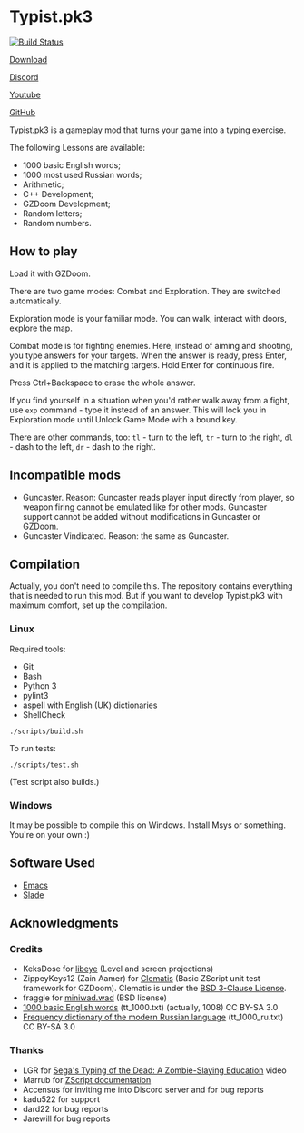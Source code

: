 # Typist.pk3

[![Build Status](https://travis-ci.com/mmaulwurff/typist.pk3.svg?branch=master)](https://travis-ci.com/mmaulwurff/typist.pk3)

[Download](http://www.mediafire.com/folder/axlfmgquqize8/Typist.pk3)

[Discord](https://discord.gg/cFpdvWZ)

[Youtube](https://www.youtube.com/playlist?list=PL13LmqbAWk2cE8d3vkG0zDuCiwSVlKtUZ)

[GitHub](https://github.com/mmaulwurff/typist.pk3)

Typist.pk3 is a gameplay mod that turns your game into a typing exercise.

The following Lessons are available:
- 1000 basic English words;
- 1000 most used Russian words;
- Arithmetic;
- C++ Development;
- GZDoom Development;
- Random letters;
- Random numbers.

## How to play

Load it with GZDoom.

There are two game modes: Combat and Exploration. They are switched
automatically.

Exploration mode is your familiar mode. You can walk, interact with doors,
explore the map.

Combat mode is for fighting enemies. Here, instead of aiming and shooting, you
type answers for your targets. When the answer is ready, press Enter, and it is
applied to the matching targets. Hold Enter for continuous fire.

Press Ctrl+Backspace to erase the whole answer.

If you find yourself in a situation when you'd rather walk away from a fight,
use `exp` command - type it instead of an answer. This will lock you in
Exploration mode until Unlock Game Mode with a bound key.

There are other commands, too: `tl` - turn to the left, `tr` - turn to the
right, `dl` - dash to the left, `dr` - dash to the right.

## Incompatible mods

- Guncaster. Reason: Guncaster reads player input directly from player, so
  weapon firing cannot be emulated like for other mods. Guncaster support cannot
  be added without modifications in Guncaster or GZDoom.
- Guncaster Vindicated. Reason: the same as Guncaster.

## Compilation

Actually, you don't need to compile this. The repository contains everything
that is needed to run this mod. But if you want to develop Typist.pk3 with
maximum comfort, set up the compilation.

### Linux

Required tools:
- Git
- Bash
- Python 3
- pylint3
- aspell with English (UK) dictionaries
- ShellCheck

```
./scripts/build.sh
```

To run tests:
```
./scripts/test.sh
```

(Test script also builds.)

### Windows

It may be possible to compile this on Windows. Install Msys or something. You're on your own :)

## Software Used

- [Emacs](https://www.gnu.org/software/emacs/)
- [Slade](https://github.com/sirjuddington/SLADE)

## Acknowledgments

### Credits

- KeksDose for [libeye](https://forum.zdoom.org/viewtopic.php?f=105&t=64566#p1102157) (Level and screen projections)
- ZippeyKeys12 (Zain Aamer) for [Clematis](https://github.com/ZippeyKeys12/clematis) (Basic ZScript unit test framework for GZDoom). Clematis is under the [BSD 3-Clause License](https://github.com/ZippeyKeys12/clematis/blob/master/LICENSE).
- fraggle for [miniwad.wad](https://github.com/fragglet/miniwad) (BSD license)
- [1000 basic English words](https://en.wiktionary.org/wiki/Appendix:1000_basic_English_words) (tt_1000.txt) (actually, 1008) CC BY-SA 3.0
- [Frequency dictionary of the modern Russian language](https://en.wiktionary.org/wiki/Appendix:Frequency_dictionary_of_the_modern_Russian_language_(the_Russian_National_Corpus)) (tt_1000_ru.txt) CC BY-SA 3.0

### Thanks

- LGR for [Sega's Typing of the Dead: A Zombie-Slaying Education](https://youtu.be/iamxvTe9Z5g) video
- Marrub for [ZScript documentation](https://github.com/marrub--/zscript-doc)
- Accensus for inviting me into Discord server and for bug reports
- kadu522 for support
- dard22 for bug reports
- Jarewill for bug reports
